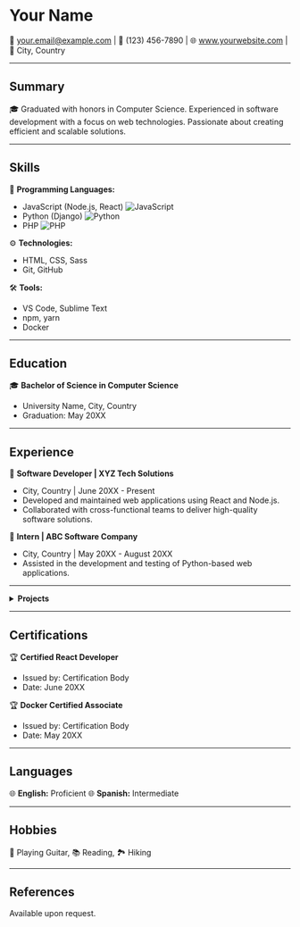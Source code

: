 # Your Name

📧 your.email@example.com | 📱 (123) 456-7890 | 🌐 www.yourwebsite.com | 📍 City, Country

---

## Summary

🎓 Graduated with honors in Computer Science. Experienced in software development with a focus on web technologies. Passionate about creating efficient and scalable solutions.

---

## Skills

🚀 **Programming Languages:**
   - JavaScript (Node.js, React) ![JavaScript](path/to/javascript-icon.png)
   - Python (Django) ![Python](path/to/python-icon.png)
   - PHP ![PHP](path/to/php-icon.png)

⚙️ **Technologies:**
   - HTML, CSS, Sass
   - Git, GitHub

🛠️ **Tools:**
   - VS Code, Sublime Text
   - npm, yarn
   - Docker

---


## Education

🎓 **Bachelor of Science in Computer Science**
   - University Name, City, Country
   - Graduation: May 20XX

---

## Experience

💼 **Software Developer | XYZ Tech Solutions**
   - City, Country | June 20XX - Present
   - Developed and maintained web applications using React and Node.js.
   - Collaborated with cross-functional teams to deliver high-quality software solutions.

💼 **Intern | ABC Software Company**
   - City, Country | May 20XX - August 20XX
   - Assisted in the development and testing of Python-based web applications.

---

<details>
  <summary><strong>Projects</strong></summary>

🚀 **Project Alpha | [GitHub](https://github.com/project-alpha)**
   - Description of the project and your role.
   - Technologies used: React, Node.js, MongoDB.

⚙️ **Project Beta | [GitHub](https://github.com/project-beta)**
   - Description of the project and your role.
   - Technologies used: Django, PostgreSQL.

</details>

---

## Certifications

🏆 **Certified React Developer**
   - Issued by: Certification Body
   - Date: June 20XX

🏆 **Docker Certified Associate**
   - Issued by: Certification Body
   - Date: May 20XX

---

## Languages

🌐 **English:** Proficient
🌐 **Spanish:** Intermediate

---

## Hobbies

🎸 Playing Guitar, 📚 Reading, 🏞️ Hiking

---

## References

Available upon request.


